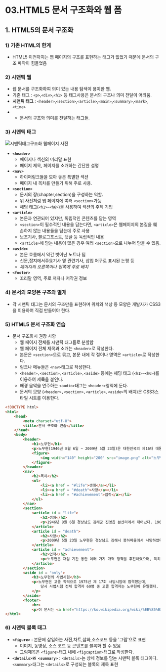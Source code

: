 # 03.HTML5 문서 구조화와 웹 폼

## 1. HTML5의 문서 구조화
### 1) 기존 HTML의 한계
- HTML5 이전까지는 웹 페이지의 구조를 표현하는 태그가 없었기 때문에 문서의 구조 파악이 힘들었음

### 2) 시맨틱 웹
- 웹 문서를 구조화하여 의미 있는 내용 탐색이 용이한 웹.
- 기존 태그 : `<p>`,`<div>`,`<h1>` 등 태그사용은 문서의 구조나 의미 전달이 어려움.
- **시맨틱 태그** : `<header>`,`<section>`,`<article>`,`<main>`,`<summary>`,`<mark>`,`<time>`
- - 문서의 구조와 의미를 전달하는 태그들.
 
### 3) 시맨틱 태그
![시맨틱태그구조화 웹페이지 사진](https://github.com/user-attachments/assets/d0c37097-7583-47e5-9dbd-55df37825c3f)

- **`<header>`**
  - 페이지나 섹션의 머리말 표현
  - 페이지 제목, 페이지를 소개하는 간단한 설명
- **`<nav>`**
  - 하이퍼링크들을 모아 놓은 특별한 섹션
  - 페이지 내 목차를 만들기 위해 주로 사용.
- **`<section>`**
  - 문서의 장(chapter,section)을 구성하는 역할.
  - 위 사진처럼 웹 페이지에 여러 `<section>`가능
  - 헤딩 태그(`<h1>~<h6>`)을 사용하여 섹션의 주제 기입
- **`<article>`**
  - 본문과 연관되어 있지만, 독립적인 콘텐츠를 담는 영역
  - `<section>`이 필수적인 내용을 담는다면, `<article>`은 웹페이지의 본질을 훼손하지 않는 내용들을 담는데 주로 사용
  - 보조기사, 블로그포스트, 댓글 등 독립적인 내용
  - `<article>`에 담는 내용이 많은 경우 여러 `<section>`으로 나누어 담을 수 있음.
- **`<aside>`**
  - 본문 흐름에서 약간 벗어난 노트나 팁
  - 신문,잡지에서주요기사 옆 관련기사, 삽입 어구로 표시된 논평 등
  - *페이지의 오른쪽이나 왼쪽에 주로 배치*
- **`<footer>`**
  - 꼬리말 영역, 주로 저자나 저작권 정보
 
### 4) 문서의 모양은 구조와 별개
- 각 시맨틱 태그는 문서의 구조만을 표현하며 위치와 색상 등 모양은 개발자가 CSS3을 이용하여 직접 만들어야 한다.

### 5) HTML5 문서 구조화 연습
- 문서 구조화시 권장 사항
  - 웹 페이지 전체를 시맨틱 태그들로 분할함
  - 웹 페이지 전체 제목과 소개는 `<header>`로 작성한다.
  - 본문은 `<section>`으로 묶고, 본문 내에 각 절이나 영역은 `<article>`로 작성한다.
  - 링크나 메뉴들은 `<nav>`태그로 작성한다.
  - `<header>,<section>,<article>,<aside>` 등에는 헤딩 태그 (`<h1>~<h6>`)를 이용하여 제목을 붙인다.
  - 배경 음악을 연주하는 `<audio>`태그는 `<header>`영역에 둔다.
  - 문서의 모양 (`<header>,<section>,<article>,<aside>`의 배치)은 CSS3스타일 시트를 이용한다.
```html
<!DOCTYPE html>
<html>
    <head>
        <meta charset="utf-8">
        <title>문서 구조화 연습</title>
    </head>
    <body>
        <header>
            <h1>노무현</h1>
            <p>노무현(1946년 8월 6일 ~ 2009년 5월 23일)은 대한민국의 제16대 대통령이며 그를 소개합니노.</p>
            <figure>
                <img width="140" height="200" src="image.png" alt="노무현">
            </figure>
        </header>
        <nav>
            <h2>목차</h2>
            <ul>
                <li><a href = "#life">생애</a></li>
                <li><a href = "#death">사망</a></li>
                <li><a href = "#achievement">업적</a></li>
            </ul>
        </nav>
        <section>
            <article id = "life">
                <h2>생애</h2>
                <p>1946년 8월 6일 경상남도 김해군 진영읍 본산리에서 태어났다. 1965년 부산고등학교를 졸업하고, 1970년 경희대학교 법학과를 졸업하였다. 1974년 제16회 사법시험에 합격한 후, 1977년 사법연수원을 수료하고 변호사로 개업하였다. 1988년 제13대 국회의원 선거에서 통일민주당 후보로 출마하여 당선되었다. 이후 제14대, 제15대 국회의원에 연이어 당선되었다. 1998년 1월부터 1999년 1월까지 김대중 정부에서 대통령비서실 민정수석비서관을 지냈다. 2002년 대선에서 민주당 후보로 출마하여 당선되었고, 2003년 2월 25일부터 2008년 2월 24일까지 대한민국의 제16대 대통령으로 재임하였다.</p>
            </article>
            <article id = "death">
                <h2>사망</h2>
                <p>2009년 5월 23일 노무현은 경상남도 김해시 봉하마을에서 사망하였다. 그의 죽음은 많은 사람들에게 충격을 주었고, 이후 국가적으로 큰 애도 기간이 이어졌다.</p>
            </article>
            <article id = "achievement">
                <h2>업적</h2>
                <p>노무현은 재임 기간 동안 여러 가지 개혁 정책을 추진하였으며, 특히 부패 척결과 권력 분산을 위한 노력을 기울였다. 또한, 대북 관계 개선을 위한 노력도 기울였다.</p>
            </article>
        </section>
        <aside id = "only">
            <h3>노무현의 사법시험</h3>
            <p>노무현은 고졸 학력으로 1975년 제 17회 사법시험에 합격했는데,
                당시 사법시험 전체 합격자 60명 중 고졸 합격자는 노무현이 유일했다.
            </p>
        </aside>
        <footer>
            <hr>
            <p>이 문서는 <a href="https://ko.wikipedia.org/wiki/%EB%85%B8%EB%AC%B4%ED%98%84" target="_blank">위키백과</a>를 참고하여 작성되었습니다.</p>
</html>
```
### 6) 시맨틱 블록 태그
- **`<figure>`** : 본문에 삽입하는 사진,차트,삽화,소스코드 등을 '그림'으로 표현
  - 이미지, 동영상, 소스 코드 등 콘텐츠를 블록화 할 수 있음
  - 그림제목은 `<figure>`태그 내에 `<figcaption>`태그로 작성한다.
- **`<details>와 <summary>`** : `<details>`는 상세 정보를 담는 시맨틱 블록 태그이다. `<summary>`태그는 `<details>`로 구성되는 블록의 제목 표현
